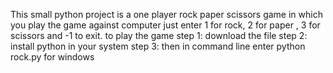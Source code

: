 This small python project is a one player rock paper scissors game in which you play the game against computer just enter 1 for rock, 2 for paper , 3 for scissors and -1 to exit.
to play the game 
step 1: download the file
step 2: install python in your system
step 3: then in command line enter python rock.py for windows
